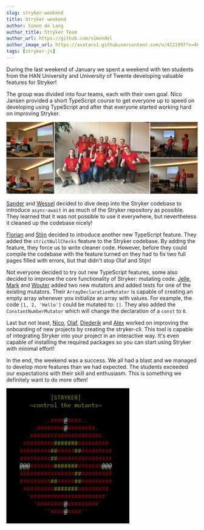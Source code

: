 ```yaml
---
slug: stryker-weekend
title: Stryker weekend
author: Simon de Lang
author_title: Stryker Team
author_url: https://github.com/simondel
author_image_url: https://avatars1.githubusercontent.com/u/4221997?s=460&u=d09f7c27690d66764ff2f2ebb6d9f8d5431ad9e3&v=4
tags: [stryker-js]
---
```


During the last weekend of January we spent a weekend with ten students from the HAN University and University of Twente developing valuable features for Stryker!

<!--truncate-->

The group was divided into four teams, each with their own goal. Nico Jansen provided a short TypeScript course to get everyone up to speed on developing using TypeScript and after that everyone started working hard on improving Stryker.

![](/images/blogs/stryker-weekend-team-photo.jpg)

[Sander](https://github.com/Archcry) and [Wessel](https://github.com/wesselhendriks) decided to dive deep into the Stryker codebase to introduce `async`-`await` in as much of the Stryker repository as possible. They learned that it was not possible to use it everywhere, but nevertheless it cleaned up the codebase nicely!

[Florian](https://github.com/Floormidabel) and [Stijn](https://github.com/stienis96) decided to introduce another new TypeScript feature. They added the `strictNullChecks` feature to the Stryker codebase. By adding the feature, they force us to write cleaner code. However, before they could compile the codebase with the feature turned on they had to fix two full pages filled with errors, but that didn't stop Olaf and Stijn!

Not everyone decided to try out new TypeScript features, some also decided to improve the core functionality of Stryker: mutating code. [Jelle](https://github.com/JellePetersHAN), [Mark](https://github.com/MarktHart) and [Wouter](https://github.com/Wouter1810) added two new mutators and added tests for one of the existing mutators. Their `ArrayDeclarationMutator` is capable of creating an empty array whenever you initialize an array with values. For example, the code `[1, 2, 'Hello']` could be mutated to: `[]`. They also added the `ConstantNumberMutator` which will change the declaration of a `const` to `0`.

Last but not least, [Nico](https://github.com/korthout), [Olaf](https://github.com/OlafHaalstra), [Diederik](https://github.com/DiedB) and [Alex](https://github.com/avassem85) worked on improving the onboarding of new projects by creating the stryker-cli. This tool is capable of integrating Stryker into your project in an interactive way. It's even capable of installing the required packages so you can start using Stryker with minimal effort!

In the end, the weekend was a success. We all had a blast and we managed to develop more features than we had expected. The students exceeded our expectations with their skill and enthusiasm. This is something we definitely want to do more often!

![](/images/blogs/stryker-ascii.jpg)
